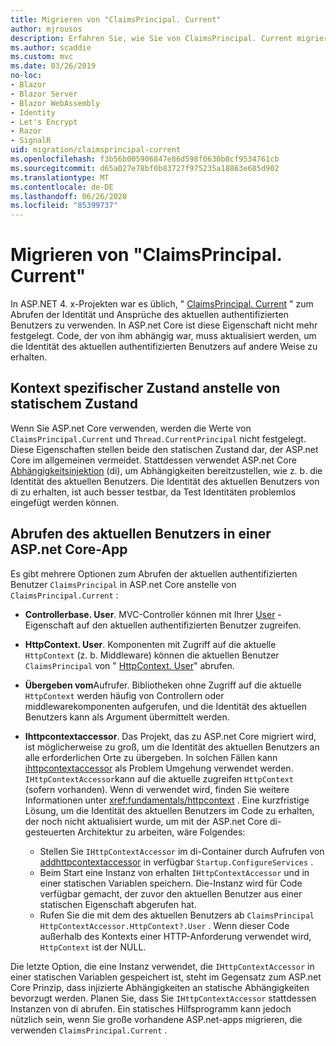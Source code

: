 ```yaml
---
title: Migrieren von "ClaimsPrincipal. Current"
author: mjrousos
description: Erfahren Sie, wie Sie von ClaimsPrincipal. Current migrieren, um die Identität und Ansprüche des aktuellen authentifizierten Benutzers in ASP.net Core abzurufen.
ms.author: scaddie
ms.custom: mvc
ms.date: 03/26/2019
no-loc:
- Blazor
- Blazor Server
- Blazor WebAssembly
- Identity
- Let's Encrypt
- Razor
- SignalR
uid: migration/claimsprincipal-current
ms.openlocfilehash: f3b56b005906847e86d598f0630b8cf9534761cb
ms.sourcegitcommit: d65a027e78bf0b83727f975235a18863e685d902
ms.translationtype: MT
ms.contentlocale: de-DE
ms.lasthandoff: 06/26/2020
ms.locfileid: "85399737"
---
```

# <a name="migrate-from-claimsprincipalcurrent"></a>Migrieren von "ClaimsPrincipal. Current"

In ASP.NET 4. x-Projekten war es üblich, " [ClaimsPrincipal. Current](/dotnet/api/system.security.claims.claimsprincipal.current) " zum Abrufen der Identität und Ansprüche des aktuellen authentifizierten Benutzers zu verwenden. In ASP.net Core ist diese Eigenschaft nicht mehr festgelegt. Code, der von ihm abhängig war, muss aktualisiert werden, um die Identität des aktuellen authentifizierten Benutzers auf andere Weise zu erhalten.

## <a name="context-specific-state-instead-of-static-state"></a>Kontext spezifischer Zustand anstelle von statischem Zustand

Wenn Sie ASP.net Core verwenden, werden die Werte von `ClaimsPrincipal.Current` und `Thread.CurrentPrincipal` nicht festgelegt. Diese Eigenschaften stellen beide den statischen Zustand dar, der ASP.net Core im allgemeinen vermeidet. Stattdessen verwendet ASP.net Core [Abhängigkeitsinjektion](xref:fundamentals/dependency-injection) (di), um Abhängigkeiten bereitzustellen, wie z. b. die Identität des aktuellen Benutzers. Die Identität des aktuellen Benutzers von di zu erhalten, ist auch besser testbar, da Test Identitäten problemlos eingefügt werden können.

## <a name="retrieve-the-current-user-in-an-aspnet-core-app"></a>Abrufen des aktuellen Benutzers in einer ASP.net Core-App

Es gibt mehrere Optionen zum Abrufen der aktuellen authentifizierten Benutzer `ClaimsPrincipal` in ASP.net Core anstelle von `ClaimsPrincipal.Current` :

* **Controllerbase. User**. MVC-Controller können mit Ihrer [User](/dotnet/api/microsoft.aspnetcore.mvc.controllerbase.user) -Eigenschaft auf den aktuellen authentifizierten Benutzer zugreifen.
* **HttpContext. User**. Komponenten mit Zugriff auf die aktuelle `HttpContext` (z. b. Middleware) können die aktuellen Benutzer `ClaimsPrincipal` von " [HttpContext. User](/dotnet/api/microsoft.aspnetcore.http.httpcontext.user)" abrufen.
* **Übergeben vom**Aufrufer. Bibliotheken ohne Zugriff auf die aktuelle `HttpContext` werden häufig von Controllern oder middlewarekomponenten aufgerufen, und die Identität des aktuellen Benutzers kann als Argument übermittelt werden.
* **Ihttpcontextaccessor**. Das Projekt, das zu ASP.net Core migriert wird, ist möglicherweise zu groß, um die Identität des aktuellen Benutzers an alle erforderlichen Orte zu übergeben. In solchen Fällen kann [ihttpcontextaccessor](/dotnet/api/microsoft.aspnetcore.http.ihttpcontextaccessor) als Problem Umgehung verwendet werden. `IHttpContextAccessor`kann auf die aktuelle zugreifen `HttpContext` (sofern vorhanden). Wenn di verwendet wird, finden Sie weitere Informationen unter <xref:fundamentals/httpcontext> . Eine kurzfristige Lösung, um die Identität des aktuellen Benutzers im Code zu erhalten, der noch nicht aktualisiert wurde, um mit der ASP.net Core di-gesteuerten Architektur zu arbeiten, wäre Folgendes:

  * Stellen Sie `IHttpContextAccessor` im di-Container durch Aufrufen von [addhttpcontextaccessor](https://github.com/aspnet/Hosting/issues/793) in verfügbar `Startup.ConfigureServices` .
  * Beim Start eine Instanz von erhalten `IHttpContextAccessor` und in einer statischen Variablen speichern. Die-Instanz wird für Code verfügbar gemacht, der zuvor den aktuellen Benutzer aus einer statischen Eigenschaft abgerufen hat.
  * Rufen Sie die mit dem des aktuellen Benutzers ab `ClaimsPrincipal` `HttpContextAccessor.HttpContext?.User` . Wenn dieser Code außerhalb des Kontexts einer HTTP-Anforderung verwendet wird, `HttpContext` ist der NULL.

Die letzte Option, die eine Instanz verwendet, die `IHttpContextAccessor` in einer statischen Variablen gespeichert ist, steht im Gegensatz zum ASP.net Core Prinzip, dass injizierte Abhängigkeiten an statische Abhängigkeiten bevorzugt werden. Planen Sie, dass Sie `IHttpContextAccessor` stattdessen Instanzen von di abrufen. Ein statisches Hilfsprogramm kann jedoch nützlich sein, wenn Sie große vorhandene ASP.net-apps migrieren, die verwenden `ClaimsPrincipal.Current` .

